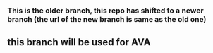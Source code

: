 ### This is the older branch, this repo has shifted to a newer branch (the url of the new branch is same as the old one)
## this branch will be used for AVA
